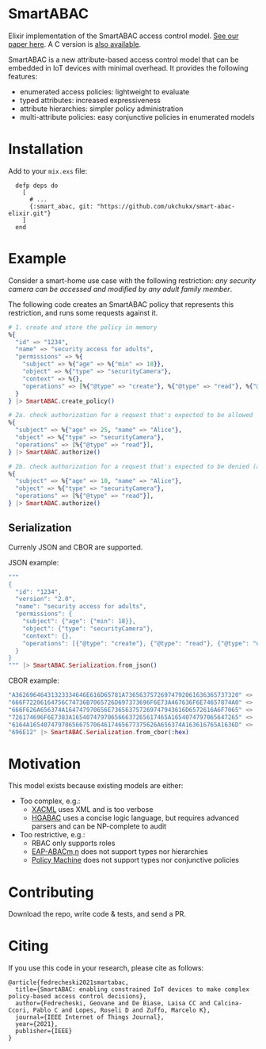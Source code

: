 # SmartABAC

Elixir implementation of the SmartABAC access control model. [See our paper here](https://ieeexplore.ieee.org/abstract/document/9528856). A C version is [also available](https://github.com/swarm-citi-usp/smart-abac-c).

SmartABAC is a new attribute-based access control model that can be embedded in IoT devices with minimal overhead. It provides the following features:

- enumerated access policies: lightweight to evaluate
- typed attributes: increased expressiveness
- attribute hierarchies: simpler policy administration
- multi-attribute policies: easy conjunctive policies in enumerated models

# Installation

Add to your `mix.exs` file:

```
  defp deps do
    [
      # ...
      {:smart_abac, git: "https://github.com/ukchukx/smart-abac-elixir.git"}
    ]
  end
```

# Example

Consider a smart-home use case with the following restriction: _any security camera can be accessed and modified by any adult family member_.

The following code creates an SmartABAC policy that represents this restriction, and runs some requests against it.

```elixir
# 1. create and store the policy in memory
%{
  "id" => "1234",
  "name" => "security access for adults",
  "permissions" => %{
    "subject" => %{"age" => %{"min" => 18}},
    "object" => %{"type" => "securityCamera"},
    "context" => %{},
    "operations" => [%{"@type" => "create"}, %{"@type" => "read"}, %{"@type" => "update"}],
  }
} |> SmartABAC.create_policy()

# 2a. check authorization for a request that's expected to be allowed
%{
  "subject" => %{"age" => 25, "name" => "Alice"},
  "object" => %{"type" => "securityCamera"},
  "operations" => [%{"@type" => "read"}],
} |> SmartABAC.authorize()

# 2b. check authorization for a request that's expected to be denied (age < 18)
%{
  "subject" => %{"age" => 10, "name" => "Alice"},
  "object" => %{"type" => "securityCamera"},
  "operations" => [%{"@type" => "read"}],
} |> SmartABAC.authorize()
```

## Serialization

Currenly JSON and CBOR are supported.

JSON example:

```elixir
"""
{
  "id": "1234",
  "version": "2.0",
  "name": "security access for adults",
  "permissions": {
    "subject": {"age": {"min": 18}},
    "object": {"type": "securityCamera"},
    "context": {},
    "operations": [{"@type": "create"}, {"@type": "read"}, {"@type": "update"}]
  }
}
""" |> SmartABAC.Serialization.from_json()
```

CBOR example:
```elixir
"A36269646431323334646E616D65781A73656375726974792061636365737320" <>
"666F72206164756C74736B7065726D697373696F6E73A467636F6E74657874A0" <>
"666F626A656374A164747970656E736563757269747943616D6572616A6F7065" <>
"726174696F6E7383A165407479706566637265617465A1654074797065647265" <>
"6164A165407479706566757064617465677375626A656374A163616765A1636D" <>
"696E12" |> SmartABAC.Serialization.from_cbor(:hex)
```

# Motivation

This model exists because existing models are either:

- Too complex, e.g.:
  - [XACML](http://docs.oasis-open.org/xacml/3.0/xacml-3.0-core-spec-os-en.html) uses XML and is too verbose
  - [HGABAC](https://link.springer.com/chapter/10.1007/978-3-319-17040-4_12) uses a concise logic language, but requires advanced parsers and can be NP-complete to audit
- Too restrictive, e.g.:
  - RBAC only supports roles
  - [EAP-ABACm,n](https://profsandhu.com/ics/2017%20Prosunjit%20Biswas.pdf) does not support types nor hierarchies
  - [Policy Machine](https://www.sciencedirect.com/science/article/pii/S1383762110000251) does not support types nor conjunctive policies

# Contributing

Download the repo, write code & tests, and send a PR.

# Citing
If you use this code in your research, please cite as follows:

```
@article{fedrecheski2021smartabac,
  title={SmartABAC: enabling constrained IoT devices to make complex policy-based access control decisions},
  author={Fedrecheski, Geovane and De Biase, Laisa CC and Calcina-Ccori, Pablo C and Lopes, Roseli D and Zuffo, Marcelo K},
  journal={IEEE Internet of Things Journal},
  year={2021},
  publisher={IEEE}
}
